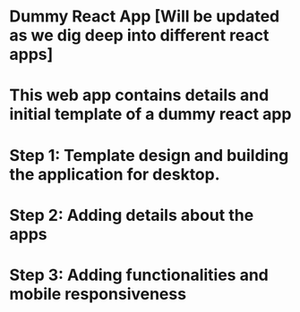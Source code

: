 # Dummy React App [Will be updated as we dig deep into different react apps]
# This web app contains details and initial template of a dummy react app
# Step 1: Template design and building the application for desktop.
# Step 2: Adding details about the apps
# Step 3: Adding functionalities and mobile responsiveness
